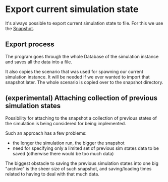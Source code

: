 # Export current simulation state

It's always possible to export current simulation state to file. For this we use the [Snapshot](../data/snapshot.md).

## Export process

The program goes through the whole Database of the simulation instance and saves all the data into a file.

It also copies the scenario that was used for spawning our current simulation instance. It will be needed if we ever wanted to import that snapshot later. The whole scenario is copied over to the snapshot directory.

## (experimental) Attaching collection of previous simulation states

Possibility for attaching to the snapshot a collection of previous states of the simulation is being considered for being implemented.

Such an approach has a few problems:
- the longer the simulation run, the bigger the snapshot
- need for specifying only a limited set of previous sim states data to be saved (otherwise there would be too much data)

The biggest obstacle to saving the previous simulation states into one big "archive" is the sheer size of such snapshot, and saving/loading times related to having to deal with that much data.
